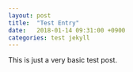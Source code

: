 ```yaml
---
layout: post
title:  "Test Entry"
date:   2018-01-14 09:31:00 +0900
categories: test jekyll
---
```

This is just a very basic test post.
